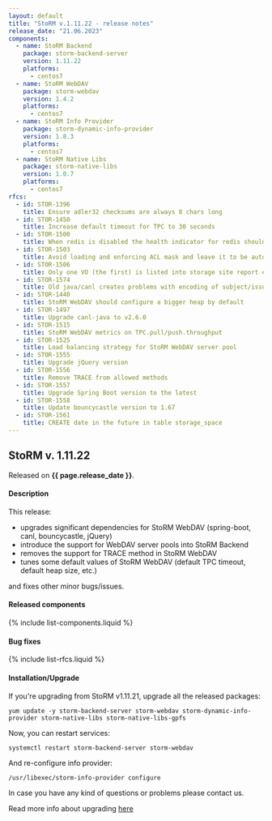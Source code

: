 ```yaml
---
layout: default
title: "StoRM v.1.11.22 - release notes"
release_date: "21.06.2023"
components:
  - name: StoRM Backend
    package: storm-backend-server
    version: 1.11.22
    platforms:
      - centos7
  - name: StoRM WebDAV
    package: storm-webdav
    version: 1.4.2
    platforms:
      - centos7
  - name: StoRM Info Provider
    package: storm-dynamic-info-provider
    version: 1.8.3
    platforms:
      - centos7
  - name: StoRM Native Libs
    package: storm-native-libs
    version: 1.0.7
    platforms:
      - centos7
rfcs:
  - id: STOR-1396
    title: Ensure adler32 checksums are always 8 chars long
  - id: STOR-1450
    title: Increase default timeout for TPC to 30 seconds
  - id: STOR-1500
    title: When redis is disabled the health indicator for redis should be disabled
  - id: STOR-1503
    title: Avoid loading and enforcing ACL mask and leave it to be automatically updated
  - id: STOR-1506
    title: Only one VO (the first) is listed into storage site report even if a storage area serves multiple VOs
  - id: STOR-1574
    title: Old java/canl creates problems with encoding of subject/issuer names in self-signed certificates
  - id: STOR-1440
    title: StoRM WebDAV should configure a bigger heap by default
  - id: STOR-1497
    title: Upgrade canl-java to v2.6.0
  - id: STOR-1515
    title: StoRM WebDAV metrics on TPC.pull/push.throughput
  - id: STOR-1525
    title: Load balancing strategy for StoRM WebDAV server pool
  - id: STOR-1555
    title: Upgrade jQuery version
  - id: STOR-1556
    title: Remove TRACE from allowed methods
  - id: STOR-1557
    title: Upgrade Spring Boot version to the latest
  - id: STOR-1558
    title: Update bouncycastle version to 1.67
  - id: STOR-1561
    title: CREATE date in the future in table storage_space
---
```


## StoRM v. 1.11.22

Released on **{{ page.release_date }}**.

#### Description

This release:

* upgrades significant dependencies for StoRM WebDAV (spring-boot, canl, bouncycastle, jQuery)
* introduce the support for WebDAV server pools into StoRM Backend
* removes the support for TRACE method in StoRM WebDAV
* tunes some default values of StoRM WebDAV (default TPC timeout, default heap size, etc.)

and fixes other minor bugs/issues.

#### Released components

{% include list-components.liquid %}

#### Bug fixes

{% include list-rfcs.liquid %}

#### Installation/Upgrade

If you're upgrading from StoRM v1.11.21, upgrade all the released packages:

```
yum update -y storm-backend-server storm-webdav storm-dynamic-info-provider storm-native-libs storm-native-libs-gpfs
```

Now, you can restart services:

```
systemctl restart storm-backend-server storm-webdav
```

And re-configure info provider:

```
/usr/libexec/storm-info-provider configure
```

In case you have any kind of questions or problems please contact us.

Read more info about upgrading [here][upgrade-from-21]

[downloads-page]: {{site.baseurl}}/download.html#stable-releases
[storm-sysadmin-guide]: {{site.baseurl}}/documentation/sysadmin-guide

[upgrade-from-21]: {{site.baseurl}}/documentation/sysadmin-guide/1.11.22/upgrading/